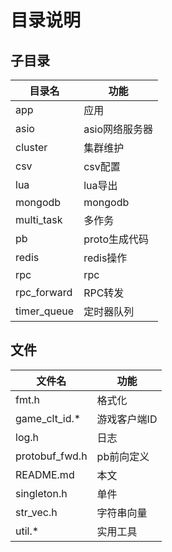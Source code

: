 # 目录说明

## 子目录

目录名			| 功能
----------------|-----------------
app				| 应用
asio			| asio网络服务器
cluster			| 集群维护
csv				| csv配置
lua				| lua导出
mongodb			| mongodb
multi_task		| 多作务
pb				| proto生成代码
redis			| redis操作
rpc				| rpc
rpc_forward		| RPC转发
timer_queue		| 定时器队列

## 文件

文件名				| 功能
--------------------|--------
fmt.h				| 格式化
game_clt_id.*		| 游戏客户端ID
log.h				| 日志
protobuf_fwd.h		| pb前向定义
README.md			| 本文
singleton.h			| 单件
str_vec.h			| 字符串向量
util.*				| 实用工具
